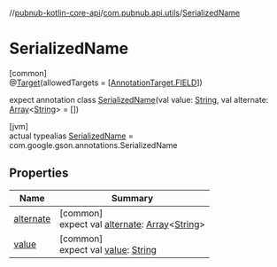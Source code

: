 //[pubnub-kotlin-core-api](../../../index.md)/[com.pubnub.api.utils](../index.md)/[SerializedName](index.md)

# SerializedName

[common]\
@[Target](https://kotlinlang.org/api/core/kotlin-stdlib/kotlin.annotation/-target/index.html)(allowedTargets = [[AnnotationTarget.FIELD](https://kotlinlang.org/api/core/kotlin-stdlib/kotlin.annotation/-annotation-target/-f-i-e-l-d/index.html)])

expect annotation class [SerializedName](index.md)(val value: [String](https://kotlinlang.org/api/core/kotlin-stdlib/kotlin/-string/index.html), val alternate: [Array](https://kotlinlang.org/api/core/kotlin-stdlib/kotlin/-array/index.html)&lt;[String](https://kotlinlang.org/api/core/kotlin-stdlib/kotlin/-string/index.html)&gt; = [])

[jvm]\
actual typealias [SerializedName](index.md) = com.google.gson.annotations.SerializedName

## Properties

| Name | Summary |
|---|---|
| [alternate](alternate.md) | [common]<br>expect val [alternate](alternate.md): [Array](https://kotlinlang.org/api/core/kotlin-stdlib/kotlin/-array/index.html)&lt;[String](https://kotlinlang.org/api/core/kotlin-stdlib/kotlin/-string/index.html)&gt; |
| [value](value.md) | [common]<br>expect val [value](value.md): [String](https://kotlinlang.org/api/core/kotlin-stdlib/kotlin/-string/index.html) |
